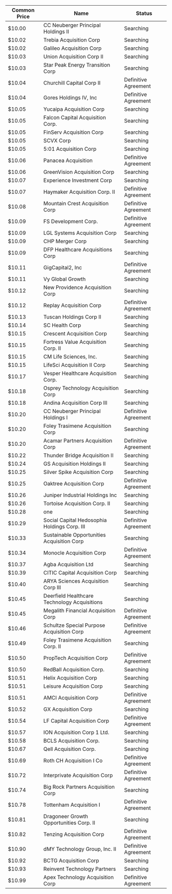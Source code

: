 Common Price  | Name                                         | Status              
------------- | -------------------------------------------- | --------------------
$10.00        | CC Neuberger Principal Holdings II           | Searching           
$10.02        | Trebia Acquisition Corp                      | Searching           
$10.02        | Galileo Acquisition Corp                     | Searching           
$10.03        | Union Acquisition Corp II                    | Searching           
$10.03        | Star Peak Energy Transition Corp             | Searching           
$10.04        | Churchill Capital Corp II                    | Definitive Agreement
$10.04        | Gores Holdings IV, Inc                       | Definitive Agreement
$10.05        | Yucaipa Acquisition Corp                     | Searching           
$10.05        | Falcon Capital Acquisition Corp.             | Searching           
$10.05        | FinServ Acquisition Corp                     | Searching           
$10.05        | SCVX Corp                                    | Searching           
$10.05        | 5:01 Acquisition Corp                        | Searching           
$10.06        | Panacea Acquisition                          | Definitive Agreement
$10.06        | GreenVision Acquisition Corp                 | Searching           
$10.07        | Experience Investment Corp                   | Searching           
$10.07        | Haymaker Acquisition Corp. II                | Definitive Agreement
$10.08        | Mountain Crest Acquisition Corp              | Definitive Agreement
$10.09        | FS Development Corp.                         | Definitive Agreement
$10.09        | LGL Systems Acquisition Corp                 | Searching           
$10.09        | CHP Merger Corp                              | Searching           
$10.09        | DFP Healthcare Acquisitions Corp             | Searching           
$10.11        | GigCapital2, Inc                             | Definitive Agreement
$10.11        | Vy Global Growth                             | Searching           
$10.12        | New Providence Acquisition Corp              | Searching           
$10.12        | Replay Acquisition Corp                      | Definitive Agreement
$10.13        | Tuscan Holdings Corp II                      | Searching           
$10.14        | SC Health Corp                               | Searching           
$10.15        | Crescent Acquisition Corp                    | Searching           
$10.15        | Fortress Value Acquisition Corp. II          | Searching           
$10.15        | CM Life Sciences, Inc.                       | Searching           
$10.15        | LifeSci Acquisition II Corp                  | Searching           
$10.17        | Vesper Healthcare Acquisition Corp.          | Searching           
$10.18        | Osprey Technology Acquisition Corp           | Searching           
$10.18        | Andina Acquisition Corp III                  | Searching           
$10.20        | CC Neuberger Principal Holdings I            | Definitive Agreement
$10.20        | Foley Trasimene Acquisition Corp             | Searching           
$10.20        | Acamar Partners Acquisition Corp             | Definitive Agreement
$10.22        | Thunder Bridge Acquisition II                | Searching           
$10.24        | GS Acquisition Holdings II                   | Searching           
$10.25        | Silver Spike Acquisition Corp                | Searching           
$10.25        | Oaktree Acquisition Corp                     | Definitive Agreement
$10.26        | Juniper Industrial Holdings Inc              | Searching           
$10.26        | Tortoise Acquisition Corp. II                | Searching           
$10.28        | one                                          | Searching           
$10.29        | Social Capital Hedosophia Holdings Corp. III | Definitive Agreement
$10.33        | Sustainable Opportunities Acquisition Corp   | Searching           
$10.34        | Monocle Acquisition Corp                     | Definitive Agreement
$10.37        | Agba Acquisition Ltd                         | Searching           
$10.39        | CITIC Capital Acquisition Corp               | Searching           
$10.40        | ARYA Sciences Acquisition Corp III           | Searching           
$10.45        | Deerfield Healthcare Technology Acquisitions | Searching           
$10.45        | Megalith Financial Acquisition Corp          | Definitive Agreement
$10.46        | Schultze Special Purpose Acquisition Corp    | Definitive Agreement
$10.49        | Foley Trasimene Acquisition Corp. II         | Searching           
$10.50        | PropTech Acquisition Corp                    | Definitive Agreement
$10.50        | RedBall Acquisition Corp.                    | Searching           
$10.51        | Helix Acquisition Corp                       | Searching           
$10.51        | Leisure Acquisition Corp                     | Searching           
$10.51        | AMCI Acquisition Corp                        | Definitive Agreement
$10.52        | GX Acquisition Corp                          | Searching           
$10.54        | LF Capital Acquisition Corp                  | Definitive Agreement
$10.57        | ION Acquisition Corp 1 Ltd.                  | Searching           
$10.58        | BCLS Acquisition Corp.                       | Searching           
$10.67        | Qell Acquisition Corp.                       | Searching           
$10.69        | Roth CH Acquisition I Co                     | Definitive Agreement
$10.72        | Interprivate Acquisition Corp                | Definitive Agreement
$10.74        | Big Rock Partners Acquisition Corp           | Searching           
$10.78        | Tottenham Acquisition I                      | Definitive Agreement
$10.81        | Dragoneer Growth Opportunities Corp. II      | Searching           
$10.82        | Tenzing Acquisition Corp                     | Definitive Agreement
$10.90        | dMY Technology Group, Inc. II                | Definitive Agreement
$10.92        | BCTG Acquisition Corp                        | Searching           
$10.93        | Reinvent Technology Partners                 | Searching           
$10.99        | Apex Technology Acquisition Corp             | Definitive Agreement
